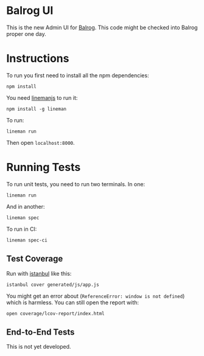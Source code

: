 # Balrog UI

This is the new Admin UI for [Balrog](https://github.com/mozilla/balrog).
This code might be checked into Balrog proper one day.

# Instructions

To run you first need to install all the npm dependencies:

    npm install

You need [linemanjs](http://linemanjs.com/) to run it:

    npm install -g lineman

To run:

    lineman run

Then open `localhost:8000`.

# Running Tests

To run unit tests, you need to run two terminals. In one:

    lineman run

And in another:

    lineman spec

To run in CI:

    lineman spec-ci

## Test Coverage

Run with [istanbul](https://github.com/yahoo/istanbul) like this:

    istanbul cover generated/js/app.js

You might get an error about (`ReferenceError: window is not defined`)
which is harmless. You can still open the report with:

    open coverage/lcov-report/index.html

## End-to-End Tests

This is not yet developed.
